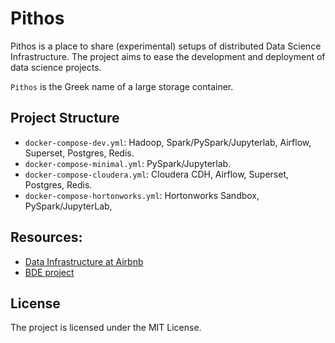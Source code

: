 # Pithos

Pithos is a place to share (experimental) setups of distributed Data Science Infrastructure. The project aims to ease the development and deployment of data science projects. 


`Pithos` is the Greek name of a large storage container.


## Project Structure

- `docker-compose-dev.yml`: Hadoop, Spark/PySpark/Jupyterlab, Airflow, Superset, Postgres, Redis. 
- `docker-compose-minimal.yml`: PySpark/Jupyterlab. 
- `docker-compose-cloudera.yml`: Cloudera CDH, Airflow, Superset, Postgres, Redis.
- `docker-compose-hortonworks.yml`: Hortonworks Sandbox, PySpark/JupyterLab,


## Resources: 

- [Data Infrastructure at Airbnb](https://medium.com/airbnb-engineering/airbnb-engineering-infrastructure/home)
- [BDE project](https://www.big-data-europe.eu/blog/)

## License

The project is licensed under the MIT License.